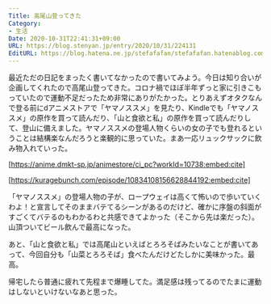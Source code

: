 ```yaml
---
Title: 高尾山登ってきた
Category:
- 生活
Date: 2020-10-31T22:41:31+09:00
URL: https://blog.stenyan.jp/entry/2020/10/31/224131
EditURL: https://blog.hatena.ne.jp/stefafafan/stefafafan.hatenablog.com/atom/entry/26006613647406517
---
```


最近ただの日記をまったく書いてなかったので書いてみよう。今日は知り合いが企画してくれたので高尾山登ってきた。コロナ禍でほぼ半年ずっと家に引きこもっていたので運動不足だったため非常にありがたかった。とりあえずオタクなんで登る前にdアニメストアで「ヤマノススメ」を見たり、Kindleでも「ヤマノススメ」の原作を買って読んだり、「山と食欲と私」の原作を買って読んだりして、登山に備えました。ヤマノススメの登場人物くらいの女の子でも登れるということは結構楽なんだろうと楽観的に思っていた。まあ一応リュックサックに飲み物入れていった。

[https://anime.dmkt-sp.jp/animestore/ci_pc?workId=10738:embed:cite]

[https://kuragebunch.com/episode/10834108156628844192:embed:cite]

「ヤマノススメ」の登場人物の子が、ロープウェイは高くて怖いので歩いていくわよ！と宣言してそのままバテてるシーンがあるのだけど、確かに序盤の斜面がすごくてバテるのもわかるわと共感できてよかった（そこから先は楽だった）。山頂ついてビール飲んで最高になった。

あと、「山と食欲と私」では高尾山といえばとろろそばみたいなことが書いてあって、今回自分も「山菜とろろそば」食べたんだけどたしかに美味かった。最高。

帰宅したら普通に疲れて先程まで爆睡してた。満足感は残ってるのでたまに運動はしないといけないなあと思った。
